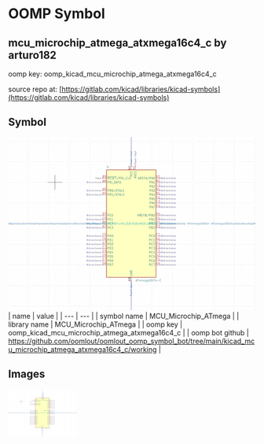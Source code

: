 # OOMP Symbol  
## mcu_microchip_atmega_atxmega16c4_c  by arturo182  
  
oomp key: oomp_kicad_mcu_microchip_atmega_atxmega16c4_c  
  
source repo at: [https://gitlab.com/kicad/libraries/kicad-symbols](https://gitlab.com/kicad/libraries/kicad-symbols)  
## Symbol  
  
[![working.png](working_600.png)](working.png)  
| name | value | 
| --- | --- | 
| symbol name | MCU_Microchip_ATmega | 
| library name | MCU_Microchip_ATmega | 
| oomp key | oomp_kicad_mcu_microchip_atmega_atxmega16c4_c | 
| oomp bot github | https://github.com/oomlout/oomlout_oomp_symbol_bot/tree/main/kicad_mcu_microchip_atmega_atxmega16c4_c/working | 
## Images  
  
[![working.png](working_140.png)](working.png)  
